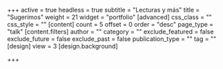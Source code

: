 +++
active = true
headless = true
subtitle = "Lecturas y más"
title = "Sugerimos"
weight = 21
widget = "portfolio"
[advanced]
css_class = ""
css_style = ""
[content]
count = 5
offset = 0
order = "desc"
page_type = "talk"
[content.filters]
author = ""
category = ""
exclude_featured = false
exclude_future = false
exclude_past = false
publication_type = ""
tag = ""
[design]
view = 3
[design.background]

+++
